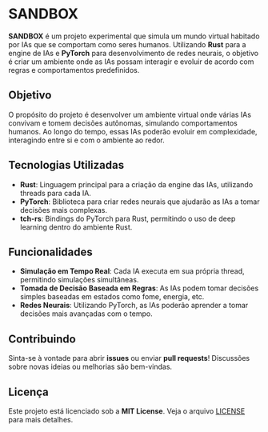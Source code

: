 # SANDBOX

**SANDBOX** é um projeto experimental que simula um mundo virtual habitado por IAs que se comportam como seres humanos. Utilizando **Rust** para a engine de IAs e **PyTorch** para desenvolvimento de redes neurais, o objetivo é criar um ambiente onde as IAs possam interagir e evoluir de acordo com regras e comportamentos predefinidos.

## Objetivo

O propósito do projeto é desenvolver um ambiente virtual onde várias IAs convivam e tomem decisões autônomas, simulando comportamentos humanos. Ao longo do tempo, essas IAs poderão evoluir em complexidade, interagindo entre si e com o ambiente ao redor.

## Tecnologias Utilizadas

- **Rust**: Linguagem principal para a criação da engine das IAs, utilizando threads para cada IA.
- **PyTorch**: Biblioteca para criar redes neurais que ajudarão as IAs a tomar decisões mais complexas.
- **tch-rs**: Bindings do PyTorch para Rust, permitindo o uso de deep learning dentro do ambiente Rust.

## Funcionalidades

- **Simulação em Tempo Real**: Cada IA executa em sua própria thread, permitindo simulações simultâneas.
- **Tomada de Decisão Baseada em Regras**: As IAs podem tomar decisões simples baseadas em estados como fome, energia, etc.
- **Redes Neurais**: Utilizando PyTorch, as IAs poderão aprender a tomar decisões mais avançadas com o tempo.

## Contribuindo

Sinta-se à vontade para abrir **issues** ou enviar **pull requests**! Discussões sobre novas ideias ou melhorias são bem-vindas.

## Licença

Este projeto está licenciado sob a **MIT License**. Veja o arquivo [LICENSE](LICENSE) para mais detalhes.

